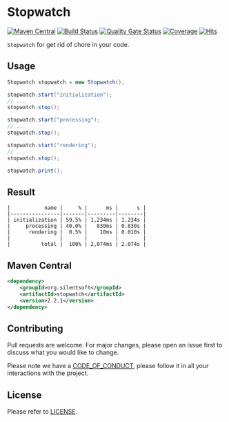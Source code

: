 # Stopwatch

[![Maven Central](https://img.shields.io/maven-central/v/org.silentsoft/stopwatch)](https://search.maven.org/artifact/org.silentsoft/stopwatch)
[![Build Status](https://app.travis-ci.com/silentsoft/stopwatch.svg?branch=main)](https://app.travis-ci.com/silentsoft/stopwatch)
[![Quality Gate Status](https://sonarcloud.io/api/project_badges/measure?project=silentsoft_stopwatch&metric=alert_status)](https://sonarcloud.io/dashboard?id=silentsoft_stopwatch)
[![Coverage](https://sonarcloud.io/api/project_badges/measure?project=silentsoft_stopwatch&metric=coverage)](https://sonarcloud.io/dashboard?id=silentsoft_stopwatch)
[![Hits](https://hits.sh/github.com/silentsoft/stopwatch.svg)](https://hits.sh)

`Stopwatch` for get rid of chore in your code.

## Usage
```java
Stopwatch stopwatch = new Stopwatch();

stopwatch.start("initialization");
// ...
stopwatch.stop();

stopwatch.start("processing");
// ...
stopwatch.stop();

stopwatch.start("rendering");
// ...
stopwatch.stop();

stopwatch.print();
```

## Result
```
|           name |     % |      ms |      s |
|----------------|-------|---------|--------|
| initialization | 59.5% | 1,234ms | 1.234s |
|     processing | 40.0% |   830ms | 0.830s |
|      rendering |  0.5% |    10ms | 0.010s |
|                |       |         |        |
|          total |  100% | 2,074ms | 2.074s |
```

## Maven Central
```xml
<dependency>
    <groupId>org.silentsoft</groupId>
    <artifactId>stopwatch</artifactId>
    <version>2.2.1</version>
</dependency>
```

## Contributing
Pull requests are welcome. For major changes, please open an issue first to discuss what you would like to change.

Please note we have a [CODE_OF_CONDUCT](https://github.com/silentsoft/stopwatch/blob/main/CODE_OF_CONDUCT.md), please follow it in all your interactions with the project.

## License
Please refer to [LICENSE](https://github.com/silentsoft/stopwatch/blob/main/LICENSE.txt).
